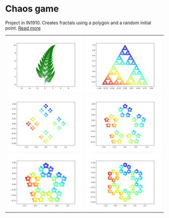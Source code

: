 # Chaos game

Project in IN1910.
Creates fractals using a polygon and a random initial point.
<a href="https://en.wikipedia.org/wiki/Chaos_game">Read more</a>

<table style="width:100%">
  <tr>
    <th><img src="figures/barnsley_fern.png" alt="Barnsleys fern"></th>
    <th><img src="figures/chaos0.png" alt="Triangles"></th>
  </tr>
  <tr>
    <td><img src="figures/chaos1.png" alt="Squares"></td>
    <td><img src="figures/chaos2.png" alt="Pentagons"></td>
  </tr>
  <tr>
    <td><img src="figures/chaos3.png" alt="Hexagons"></td>
    <td><img src="figures/chaos4.png" alt="Heptagons"></td>
  </tr>
</table>
